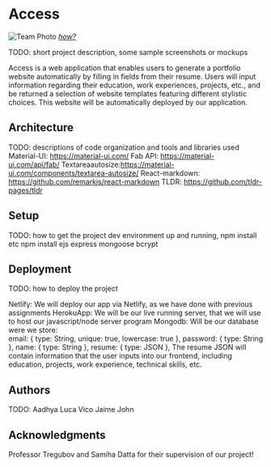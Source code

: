 # Access

![Team Photo](https://user-images.githubusercontent.com/51734801/117523005-6b8eda00-af84-11eb-88cc-781ae657319a.jpg)
[*how?*](https://help.github.com/articles/about-readmes/#relative-links-and-image-paths-in-readme-files)

TODO: short project description, some sample screenshots or mockups

Access is a web application that enables users to generate a portfolio website automatically by filling in fields from their resume. Users will input information regarding their education, work experiences, projects, etc., and be returned a selection of website templates featuring different stylistic choices. This website will be automatically deployed by our application. 

## Architecture

TODO:  descriptions of code organization and tools and libraries used
Material-UI: https://material-ui.com/ 
Fab API: https://material-ui.com/api/fab/
Textareaautosize:https://material-ui.com/components/textarea-autosize/ 
React-markdown: https://github.com/remarkjs/react-markdown 
TLDR: https://github.com/tldr-pages/tldr 

## Setup

TODO: how to get the project dev environment up and running, npm install etc
npm install
ejs
express
mongoose
bcrypt

## Deployment

TODO: how to deploy the project

Netlify: We will deploy our app via Netlify, as we have done with previous assignments 
HerokuApp: We will be our live running server, that we will use to host our javascript/node server program
Mongodb: Will be our database were we store:  
email: { type: String, unique: true, lowercase: true },
password: { type: String },
name: { type: String },
resume: { type: JSON },
The resume JSON will contain information that the user inputs into our frontend, including education, projects, work experience, technical skills, etc. 


## Authors

TODO:
Aadhya
Luca
Vico
Jaime
John

## Acknowledgments
Professor Tregubov and Samiha Datta for their supervision of our project!

